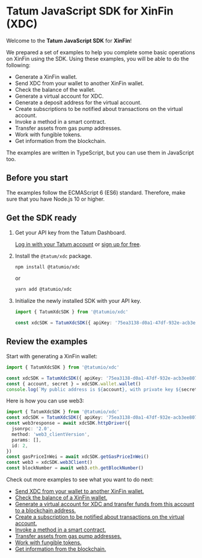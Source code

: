 # Tatum JavaScript SDK for XinFin (XDC)

Welcome to the **Tatum JavaScript SDK** for **XinFin**!

We prepared a set of examples to help you complete some basic operations on XinFin using the SDK. Using these examples, you will be able to do the following:

- Generate a XinFin wallet.
- Send XDC from your wallet to another XinFin wallet.
- Check the balance of the wallet.
- Generate a virtual account for XDC.
- Generate a deposit address for the virtual account.
- Create subscriptions to be notified about transactions on the virtual account.
- Invoke a method in a smart contract.
- Transfer assets from gas pump addresses.
- Work with fungible tokens.
- Get information from the blockchain.

The examples are written in TypeScript, but you can use them in JavaScript too.

## Before you start

The examples follow the ECMAScript 6 (ES6) standard. Therefore, make sure that you have Node.js 10 or higher.

## Get the SDK ready

1. Get your API key from the Tatum Dashboard.

    [Log in with your Tatum account](https://dashboard.tatum.io) or [sign up for free](https://dashboard.tatum.io/sign-up).
1. Install the `@tatum/xdc` package.

    ```bash
    npm install @tatumio/xdc
    ```
    or
    ```bash
    yarn add @tatumio/xdc
    ```
1. Initialize the newly installed SDK with your API key.
        
    ```typescript
    import { TatumXdcSDK } from '@tatumio/xdc'

    const xdcSDK = TatumXdcSDK({ apiKey: '75ea3138-d0a1-47df-932e-acb3ee807dab' })
    ```

## Review the examples

Start with generating a XinFin wallet:

```typescript
import { TatumXdcSDK } from '@tatumio/xdc'

const xdcSDK = TatumXdcSDK({ apiKey: '75ea3138-d0a1-47df-932e-acb3ee807dab' })
const { account, secret } = xdcSDK.wallet.wallet()
console.log(`My public address is ${account}, with private key ${secret}.`)
```

Here is how you can use web3:

```typescript
import { TatumXdcSDK } from '@tatumio/xdc'
const xdcSDK = TatumXdcSDK({ apiKey: '75ea3138-d0a1-47df-932e-acb3ee807dab' })
const web3response = await xdcSDK.httpDriver({
  jsonrpc: '2.0',
  method: 'web3_clientVersion',
  params: [],
  id: 2,
})
const gasPriceInWei = await xdcSDK.getGasPriceInWei()
const web3 = xdcSDK.web3Client()
const blockNumber = await web3.eth.getBlockNumber()
```

Check out more examples to see what you want to do next:
- [Send XDC from your wallet to another XinFin wallet.](./src/app/xdc.tx.example.ts)
- [Check the balance of a XinFin wallet.](./src/app/xdc.balance.example.ts)
- [Generate a virtual account for XDC and transfer funds from this account to a blockchain address.](./src/app/xdc.virtualAccount.example.ts)
- [Create a subscription to be notified about transactions on the virtual account.](./src/app/xdc.subscriptions.example.ts)
- [Invoke a method in a smart contract.](./src/app/xdc.smartContract.example.ts)
- [Transfer assets from gas pump addresses.](./src/app/xdc.gasPump.example.ts)
- [Work with fungible tokens.](./src/app/xdc.erc20.example.ts)
- [Get information from the blockchain.](./src/app/xdc.blockchain.example.ts)

